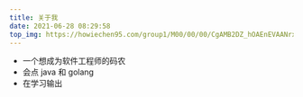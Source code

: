 ```yaml
---
title: 关于我    
date: 2021-06-28 08:29:58
top_img: https://howiechen95.com/group1/M00/00/00/CgAMB2DZ_hOAEnEVAANrxznldh0814.jpg
---
```


* 一个想成为软件工程师的码农
* 会点 java 和 golang
* 在学习输出
